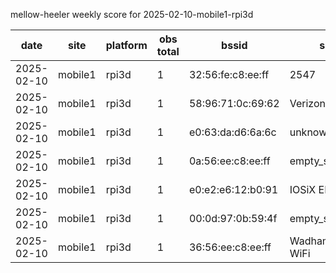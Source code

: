 mellow-heeler weekly score for 2025-02-10-mobile1-rpi3d

|date|site|platform|obs total|bssid|ssid|lat|lng|
|--|--|--|--|--|--|--|--|
|2025-02-10|mobile1|rpi3d|1|32:56:fe:c8:ee:ff|2547|39.09893|-122.11295|
|2025-02-10|mobile1|rpi3d|1|58:96:71:0c:69:62|Verizon_HYZ6PL|39.09893|-122.11295|
|2025-02-10|mobile1|rpi3d|1|e0:63:da:d6:6a:6c|unknown|39.09893|-122.11295|
|2025-02-10|mobile1|rpi3d|1|0a:56:ee:c8:ee:ff|empty_ssid|39.09893|-122.11295|
|2025-02-10|mobile1|rpi3d|1|e0:e2:e6:12:b0:91|IOSiX ELD|39.09893|-122.11295|
|2025-02-10|mobile1|rpi3d|1|00:0d:97:0b:59:4f|empty_ssid|39.09893|-122.11295|
|2025-02-10|mobile1|rpi3d|1|36:56:ee:c8:ee:ff|Wadham Energy WiFi|39.09893|-122.11295|
